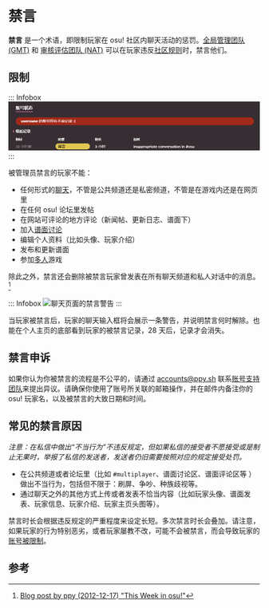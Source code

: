 # 禁言

**禁言** 是一个术语，即限制玩家在 osu! 社区内聊天活动的惩罚。[全局管理团队 (GMT)](/wiki/People/Global_Moderation_Team) 和 [审核评估团队 (NAT)](/wiki/People/Nomination_Assessment_Team) 可以在玩家违反[社区规则](/wiki/Rules)时，禁言他们。

## 限制

::: Infobox
![](img/silence-profile-ZH.png "个人主页的被禁言记录")
:::

被管理员禁言的玩家不能：

- 任何形式的[聊天](/wiki/Client/Interface/Chat_console)，不管是公共频道还是私密频道，不管是在游戏内还是在网页里
- 在任何 osu! 论坛里发帖
- 在网站可评论的地方评论（新闻帖、更新日志、谱面下）
- 加入[谱面讨论](/wiki/Beatmap_discussion)
- 编辑个人资料（比如头像、玩家介绍）
- 发布和更新谱面
- 参加[多人](/wiki/Client/Interface/Multiplayer)游戏

除此之外，禁言还会删除被禁言玩家曾发表在所有聊天频道和私人对话中的消息。[^chat-cleanup]

::: Infobox
![](img/silence-ingame.png "聊天页面的禁言警告")
:::

当玩家被禁言后，玩家的聊天输入框将会展示一条警告，并说明禁言何时解除。也能在个人主页的底部看到玩家的被禁言记录，28 天后，记录才会消失。

## 禁言申诉

如果你认为你被禁言的流程是不公平的，请通过 [accounts@ppy.sh](mailto:accounts@ppy.sh) 联系[账号支持团队](/wiki/People/Account_support_team#accounts@ppy.sh)来提出异议。请确保你使用了账号所关联的邮箱操作，并在邮件内备注你的 osu! 玩家名，以及被禁言的大致日期和时间。

## 常见的禁言原因

*注意：在私信中做出“不当行为”不违反规定，但如果私信的接受者不愿接受或是制止无果时，举报了私信的发送者，发送者仍旧需要按照对应的规定接受处罚。*

- 在公共频道或者论坛里（比如 `#multiplayer`、谱面讨论区、谱面评论区等 ）做出不当行为，包括但不限于：刷屏、争吵、种族歧视等。
- 通过聊天之外的其他方式上传或者发表不恰当内容（比如玩家头像、谱面发表、玩家信息、玩家介绍、玩家主页头图等）。

禁言时长会根据违反规定的严重程度来设定长短。多次禁言时长会叠加。请注意，如果玩家的行为特别恶劣，或者玩家屡教不改，可能不会被禁言，而会导致玩家的[账号被限制](/wiki/Help_centre/Account_restrictions)。

## 参考

[^chat-cleanup]: [Blog post by ppy (2012-12-17) "This Week in osu!"](https://blog.ppy.sh/post/38114063519/this-week-in-osu-5)
